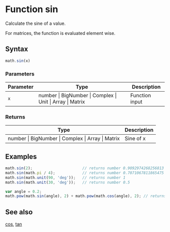 <!-- Note: This file is automatically generated from source code comments. Changes made in this file will be overridden. -->

# Function sin

Calculate the sine of a value.

For matrices, the function is evaluated element wise.


## Syntax

```js
math.sin(x)
```

### Parameters

Parameter | Type | Description
--------- | ---- | -----------
`x` | number &#124; BigNumber &#124; Complex &#124; Unit &#124; Array &#124; Matrix | Function input

### Returns

Type | Description
---- | -----------
number &#124; BigNumber &#124; Complex &#124; Array &#124; Matrix | Sine of x


## Examples

```js
math.sin(2);                      // returns number 0.9092974268256813
math.sin(math.pi / 4);            // returns number 0.7071067811865475
math.sin(math.unit(90, 'deg'));   // returns number 1
math.sin(math.unit(30, 'deg'));   // returns number 0.5

var angle = 0.2;
math.pow(math.sin(angle), 2) + math.pow(math.cos(angle), 2); // returns number ~1
```


## See also

[cos](cos.md),
[tan](tan.md)
